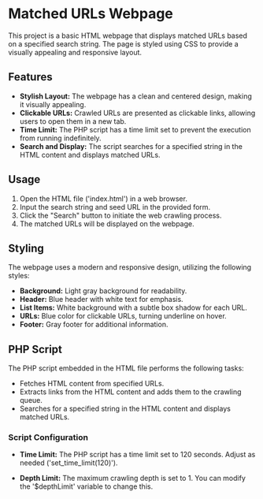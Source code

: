 # Matched URLs Webpage

This project is a basic HTML webpage that displays matched URLs based on a specified search string. The page is styled using CSS to provide a visually appealing and responsive layout.

## Features

- **Stylish Layout:** The webpage has a clean and centered design, making it visually appealing.
- **Clickable URLs:** Crawled URLs are presented as clickable links, allowing users to open them in a new tab.
- **Time Limit:** The PHP script has a time limit set to prevent the execution from running indefinitely.
- **Search and Display:** The script searches for a specified string in the HTML content and displays matched URLs.

## Usage

1. Open the HTML file ('index.html') in a web browser.
2. Input the search string and seed URL in the provided form.
3. Click the "Search" button to initiate the web crawling process.
4. The matched URLs will be displayed on the webpage.

## Styling

The webpage uses a modern and responsive design, utilizing the following styles:

- **Background:** Light gray background for readability.
- **Header:** Blue header with white text for emphasis.
- **List Items:** White background with a subtle box shadow for each URL.
- **URLs:** Blue color for clickable URLs, turning underline on hover.
- **Footer:** Gray footer for additional information.

## PHP Script

The PHP script embedded in the HTML file performs the following tasks:

- Fetches HTML content from specified URLs.
- Extracts links from the HTML content and adds them to the crawling queue.
- Searches for a specified string in the HTML content and displays matched URLs.

### Script Configuration

- **Time Limit:** The PHP script has a time limit set to 120 seconds. Adjust as needed ('set_time_limit(120)').

- **Depth Limit:** The maximum crawling depth is set to 1. You can modify the '$depthLimit' variable to change this.
